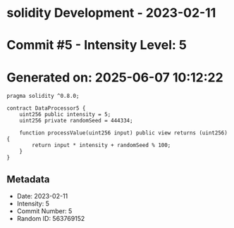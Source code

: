 ﻿# solidity Development - 2023-02-11
# Commit #5 - Intensity Level: 5
# Generated on: 2025-06-07 10:12:22
```solidity
pragma solidity ^0.8.0;

contract DataProcessor5 {
    uint256 public intensity = 5;
    uint256 private randomSeed = 444334;

    function processValue(uint256 input) public view returns (uint256) {
        return input * intensity + randomSeed % 100;
    }
}
```
## Metadata
- Date: 2023-02-11
- Intensity: 5
- Commit Number: 5
- Random ID: 563769152
